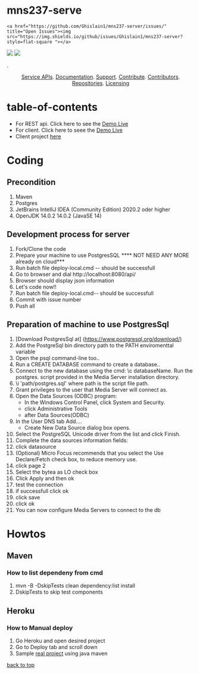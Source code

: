 # mns237-serve
<p align="center">

    <a href="https://github.com/Ghislain1/mns237-server/issues/" title="Open Issues"><img src="https://img.shields.io/github/issues/Ghislain1/mns237-server?style=flat-square "></a>
<a href="https://app.circleci.com/pipelines/github/Ghislain1/mns237-server" title="Circleci"><img src="https://img.shields.io/circleci/build/github/Ghislain1/mns237-server?color=green&logo=red&style=flat-square?style=flat-square"></a>
  <a href="https://github.com/idrice24/mns237-serve/" title="License"><img src="https://img.shields.io/github/license/idrice24/mns237-serve?style=flat-square"></a>

</p>
. 
<p align="center">
	<a href="#service-apis">Service APIs</a>.
	<a href="#documentation">Documentation</a>.
	<a href="#support-and-feedback">Support</a>.
	<a href="#how-to-contribute">Contribute</a>.
	<a href="#contributors">Contributors</a>.
	<a href="#repositories">Repositories</a>.
	<a href="#liecensing">Licensing</a>
</p>

# table-of-contents

- For REST api. Click here to see the [Demo Live](https://mns237-serverapi.herokuapp.com/api/)
- For client. Click here to seee the [Demo Live](https://idrice24.github.io/mns/)  
- Client project [here](https://github.com/idrice24/mns)

# Coding
## Precondition
1.  Maven
1.  Postgres
1.  JetBrains IntelliJ IDEA (Community Edition) 2020.2 oder higher
1.  OpenJDK 14.0.2 14.0.2  (JavaSE 14)

## Development process for server
1. Fork/Clone the code
1. Prepare your machine to use PostgresSQL **** NOT NEED ANY MORE already on cloud***
1. Run batch file deploy-local.cmd -- should be successfull
1. Go to browser and dial http://localhost:8080/api/
1. Browser should display json information
1. Let's code now!!
1. Run batch file deploy-local.cmd-- should be successfull 
1. Commit with issue number
1. Push all

## Preparation of machine to use PostgresSql
1. [Download PostgresSql at] (https://www.postgresql.org/download/)
1. Add the PostgreSql bin directory path to the PATH enviromenttal variable
1. Open the psql command-line too..
1. Run a CREATE DATABASE command to create a database..
1. Connect to the new database using the cmd: \c databaseName.
Run the postgres. script provided in the Media Server installation directory.
1. \i 'path/postgres.sql'
where path is the script file path.
1. Grant privileges to the user that Media Server will connect as.
1. Open the Data Sources (ODBC) program:
	- In the Windows Control Panel, click System and Security.
	- click Administrative Tools
	- after Data Sources(ODBC)
1. In the User DNS tab Add....
	- Create New Data Source dialog box opens.
1. Select the PostgreSQL Unicode driver from the list and click Finish.
1. Complete the data sources information fields:
1. click datasource
1. (Optional) Micro Focus recommends that you select the Use Declare/Fetch check box, to reduce memory use.
1. click page 2
1. Select the bytea as LO check box
1. Click Apply and then ok
1. test the connection
1. if successfull click ok
1. click save
1. click ok
1. You can now configure Media Servers to connect to the db 

# Howtos
## Maven 
### How to list dependeny from cmd
1. mvn -B -DskipTests clean dependency:list install
1. DskipTests to skip test components
## Heroku
### How to Manual deploy 
1. Go Heroku and open desired project
1. Go to Deploy tab and scroll down 
1.  Sample [real project](https://github.com/Yuth-Set/camarket) using java maven

[back to top](#table-of-contents)